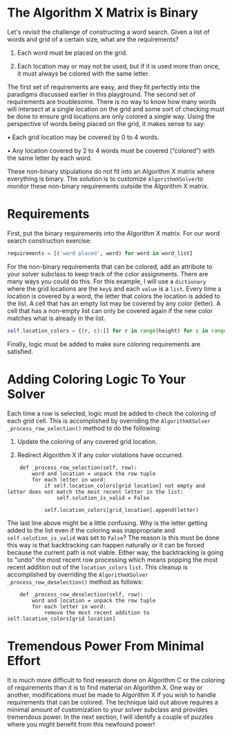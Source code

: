 # The Algorithm X Matrix is Binary

Let's revisit the challenge of constructing a word search. Given a list of words and grid of a certain size, what are the requirements?

1. Each word must be placed on the grid.

2. Each location may or may not be used, but if it is used more than once, it must always be colored with the same letter.

The first set of requirements are easy, and they fit perfectly into the paradigms discussed earlier in this playground. The second set of requirements are troublesome. There is no way to know how many words will intersect at a single location on the grid and some sort of checking must be done to ensure grid locations are only colored a single way. Using the perspective of words being placed on the grid, it makes sense to say:

•	Each grid location may be covered by 0 to 4 words.

•	Any location covered by 2 to 4 words must be covered (“colored”) with the same letter by each word.

These non-binary stipulations do not fit into an Algorithm X matrix where everything is binary.  The solution is to customize `AlgorithmXSolver`to monitor these non-binary requirements outside the Algorithm X matrix.

# Requirements

First, put the binary requirements into the Algorithm X matrix. For our word search construction exercise:

```python
requirements = [('word placed', word) for word in word_list]
```

For the non-binary requirements that can be colored, add an attribute to your solver subclass to keep track of the color assignments. There are many ways you could do this. For this example, I will use a `dictionary` where the grid locations are the `key`s and each `value` is a `list`. Every time a location is covered by a word, the letter that colors the location is added to the list. A cell that has an empty list may be covered by any color (letter). A cell that has a non-empty list can only be covered again if the new color matches what is already in the list.

```python
self.location_colors = {(r, c):[] for r in range(height) for c in range(width)}
```

Finally, logic must be added to make sure coloring requirements are satisfied.

# Adding Coloring Logic To Your Solver

Each time a row is selected, logic must be added to check the coloring of each grid cell. This is accomplished by overriding the `AlgorithmXSolver` `_process_row_selection()` method to do the following:

1. Update the coloring of any covered grid location.

1. Redirect Algorithm X if any color violations have occurred.


```
    def _process_row_selection(self, row):
        word and location = unpack the row tuple
        for each letter in word:
            if self.location_colors[grid location] not empty and letter does not match the most recent letter in the list:
                self.solution_is_valid = False

            self.location_colors[grid_location].append(letter)
```

The last line above might be a little confusing. Why is the letter getting added to the list even if the coloring was inappropriate and `self.solution_is_valid` was set to `False`? The reason is this must be done this way is that backtracking can happen naturally or it can be forced because the current path is not viable. Either way, the backtracking is going to "undo" the most recent row processing which means popping the most recent addition out of the `location_colors` `list`. This cleanup is accomplished by overriding the `AlgorithmXSolver` `_process_row_deselection()` method as follows:

```
    def _process_row_deselection(self, row):
        word and location = unpack the row tuple
        for each letter in word:
            remove the most recent addition to self.location_colors[grid location]
```

# Tremendous Power From Minimal Effort

It is much more difficult to find research done on Algorithm C or the coloring of requirements than it is to find material on Algorithm X. One way or another, modifications must be made to Algorithm X if you wish to handle requirements that can be colored. The technique laid out above requires a minimal amount of customization to your solver subclass and provides tremendous power. In the next section, I will identify a couple of puzzles where you might benefit from this newfound power!
